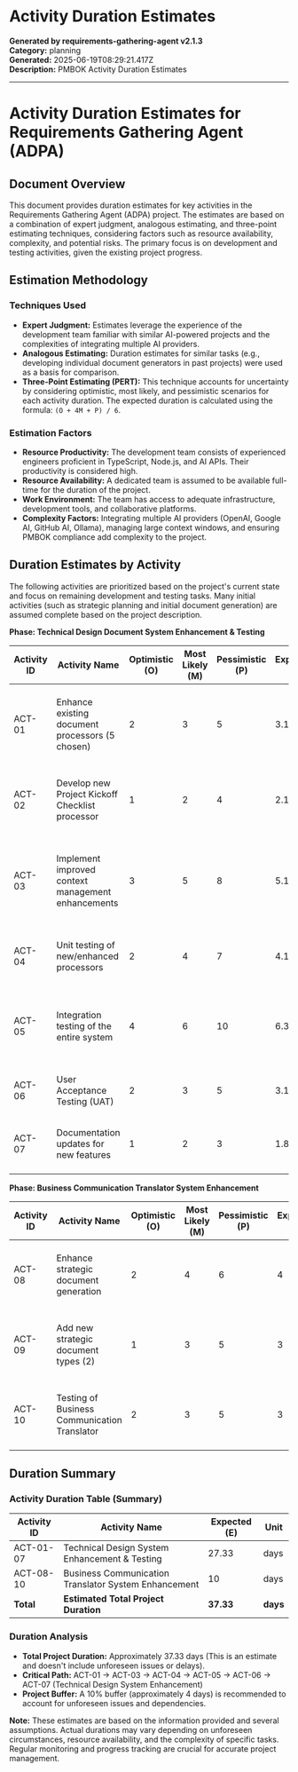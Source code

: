# Activity Duration Estimates

**Generated by requirements-gathering-agent v2.1.3**  
**Category:** planning  
**Generated:** 2025-06-19T08:29:21.417Z  
**Description:** PMBOK Activity Duration Estimates

---

# Activity Duration Estimates for Requirements Gathering Agent (ADPA)

## Document Overview

This document provides duration estimates for key activities in the Requirements Gathering Agent (ADPA) project.  The estimates are based on a combination of expert judgment, analogous estimating, and three-point estimating techniques, considering factors such as resource availability, complexity, and potential risks.  The primary focus is on development and testing activities, given the existing project progress.

## Estimation Methodology

### Techniques Used

* **Expert Judgment:** Estimates leverage the experience of the development team familiar with similar AI-powered projects and the complexities of integrating multiple AI providers.
* **Analogous Estimating:**  Duration estimates for similar tasks (e.g., developing individual document generators in past projects) were used as a basis for comparison.
* **Three-Point Estimating (PERT):**  This technique accounts for uncertainty by considering optimistic, most likely, and pessimistic scenarios for each activity duration.  The expected duration is calculated using the formula:  `(O + 4M + P) / 6`.

### Estimation Factors

* **Resource Productivity:** The development team consists of experienced engineers proficient in TypeScript, Node.js, and AI APIs.  Their productivity is considered high.
* **Resource Availability:**  A dedicated team is assumed to be available full-time for the duration of the project.
* **Work Environment:**  The team has access to adequate infrastructure, development tools, and collaborative platforms.
* **Complexity Factors:**  Integrating multiple AI providers (OpenAI, Google AI, GitHub AI, Ollama), managing large context windows, and ensuring PMBOK compliance add complexity to the project.


## Duration Estimates by Activity

The following activities are prioritized based on the project's current state and focus on remaining development and testing tasks.  Many initial activities (such as strategic planning and initial document generation) are assumed complete based on the project description.


**Phase:  Technical Design Document System Enhancement & Testing**

| Activity ID | Activity Name                                      | Optimistic (O) | Most Likely (M) | Pessimistic (P) | Expected (E) | Unit      | Dependencies     | Estimation Basis                                                                                                   | Assumptions                                                                                                               |
|-------------|---------------------------------------------------|-----------------|-----------------|-----------------|---------------|------------|--------------------|--------------------------------------------------------------------------------------------------------------------|------------------------------------------------------------------------------------------------------------------------|
| ACT-01      | Enhance existing document processors (5 chosen)     | 2              | 3              | 5              | 3.17          | days       | None              | Based on analogous estimates for similar enhancements in previous releases.                                           | Developers proficient in TypeScript and AI API integration.                                                               |
| ACT-02      | Develop new Project Kickoff Checklist processor    | 1              | 2              | 4              | 2.17          | days       | None              | Based on analogous estimates for other document processors.                                                            | Relatively straightforward implementation.                                                                                 |
| ACT-03      | Implement improved context management enhancements | 3              | 5              | 8              | 5.17          | days       | ACT-01           | Significant complexity due to integration with existing system and optimization for large language models.              | Thorough testing required to ensure optimal context utilization for various AI models.                                      |
| ACT-04      | Unit testing of new/enhanced processors            | 2              | 4              | 7              | 4.17          | days       | ACT-01, ACT-02, ACT-03 | Comprehensive unit tests are required for each processor.                                                              | Adequate test coverage is a high priority.                                                                                |
| ACT-05      | Integration testing of the entire system          | 4              | 6              | 10             | 6.33          | days       | ACT-04           | Testing the interactions between all components and ensuring seamless data flow.                                        | Potential integration issues require careful testing.                                                                        |
| ACT-06      | User Acceptance Testing (UAT)                     | 2              | 3              | 5              | 3.17          | days       | ACT-05           | UAT involves user feedback and iterative testing.                                                                      | User availability for testing is assumed.                                                                                  |
| ACT-07      | Documentation updates for new features            | 1              | 2              | 3              | 1.83          | days       | ACT-06           | Updates to documentation for new processors and features.                                                              | Documentation is high priority.                                                                                           |


**Phase: Business Communication Translator System Enhancement**

| Activity ID | Activity Name                               | Optimistic (O) | Most Likely (M) | Pessimistic (P) | Expected (E) | Unit      | Dependencies     | Estimation Basis                                                                                             | Assumptions                                                                      |
|-------------|-------------------------------------------|-----------------|-----------------|-----------------|---------------|------------|--------------------|----------------------------------------------------------------------------------------------------------|------------------------------------------------------------------------------|
| ACT-08      | Enhance strategic document generation       | 2              | 4              | 6              | 4              | days       | None              | Based on analogous estimates for other document generation tasks.                                          | Relatively straightforward improvement.                                          |
| ACT-09      | Add new strategic document types (2)         | 1              | 3              | 5              | 3              | days       | ACT-08           | Similar complexity to existing document types.                                                              | Requires careful consideration of business communication nuances.                |
| ACT-10     | Testing of Business Communication Translator | 2              | 3              | 5              | 3              | days       | ACT-08, ACT-09    | Thorough testing to ensure quality and accuracy of generated communications.                              | Assumes availability of relevant test data and stakeholders for review.       |


## Duration Summary

### Activity Duration Table (Summary)

| Activity ID | Activity Name                                      | Expected (E) | Unit      |
|-------------|---------------------------------------------------|---------------|------------|
| ACT-01-07   | Technical Design System Enhancement & Testing     | 27.33        | days       |
| ACT-08-10   | Business Communication Translator System Enhancement | 10           | days       |
| **Total**   | **Estimated Total Project Duration**                | **37.33**     | **days**    |


### Duration Analysis

* **Total Project Duration:** Approximately 37.33 days (This is an estimate and doesn't include unforeseen issues or delays).
* **Critical Path:**  ACT-01 -> ACT-03 -> ACT-04 -> ACT-05 -> ACT-06 -> ACT-07 (Technical Design System Enhancement)
* **Project Buffer:** A 10% buffer (approximately 4 days) is recommended to account for unforeseen issues and dependencies.


**Note:** These estimates are based on the information provided and several assumptions.  Actual durations may vary depending on unforeseen circumstances, resource availability, and the complexity of specific tasks.  Regular monitoring and progress tracking are crucial for accurate project management.
